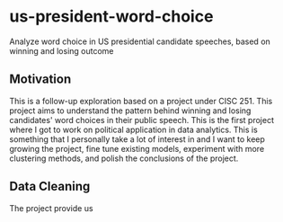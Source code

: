 # us-president-word-choice
Analyze word choice in US presidential candidate speeches, based on winning and losing outcome

## Motivation
This is a follow-up exploration based on a project under CISC 251. This project aims to understand the pattern behind winning and losing candidates' word choices in their public speech. This is the first project where I got to work on political application in data analytics. This is something that I personally take a lot of interest in and I want to keep growing the project, fine tune existing models, experiment with more clustering methods, and polish the conclusions of the project.

## Data Cleaning
The project provide us 
